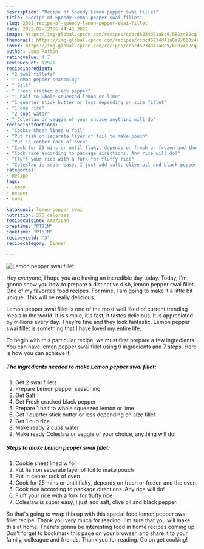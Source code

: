 ```yaml
---
description: "Recipe of Speedy Lemon pepper swai fillet"
title: "Recipe of Speedy Lemon pepper swai fillet"
slug: 2001-recipe-of-speedy-lemon-pepper-swai-fillet
date: 2022-02-12T06:44:43.382Z
image: https://img-global.cpcdn.com/recipes/ccbcd6234d41a8a9/680x482cq70/lemon-pepper-swai-fillet-recipe-main-photo.jpg
thumbnail: https://img-global.cpcdn.com/recipes/ccbcd6234d41a8a9/680x482cq70/lemon-pepper-swai-fillet-recipe-main-photo.jpg
cover: https://img-global.cpcdn.com/recipes/ccbcd6234d41a8a9/680x482cq70/lemon-pepper-swai-fillet-recipe-main-photo.jpg
author: Lena Patton
ratingvalue: 4.7
reviewcount: 12921
recipeingredient:
- "2 swai fillets"
- " Lemon pepper seasoning"
- " Salt"
- " Fresh cracked black pepper"
- "1 half to whole squeezed lemon or lime"
- "1 quarter stick butter or less depending on size fillet"
- "1 cup rice"
- "2 cups water"
- " Coleslaw or veggie of your choice anything will do"
recipeinstructions:
- "Cookie sheet lined w foil"
- "Put fish on separate layer of foil to make pouch"
- "Put in center rack of oven"
- "Cook for 25 mins or until flaky, depends on fresh or frozen and the oven."
- "Cook rice according to package directions. Any rice will do!"
- "Fluff your rice with a fork for fluffy rice"
- "Coleslaw is super easy, I just add salt, olive oil and black pepper."
categories:
- Recipe
tags:
- lemon
- pepper
- swai

katakunci: lemon pepper swai 
nutrition: 275 calories
recipecuisine: American
preptime: "PT21M"
cooktime: "PT51M"
recipeyield: "3"
recipecategory: Dinner

---
```



![Lemon pepper swai fillet](https://img-global.cpcdn.com/recipes/ccbcd6234d41a8a9/680x482cq70/lemon-pepper-swai-fillet-recipe-main-photo.jpg)

Hey everyone, I hope you are having an incredible day today. Today, I'm gonna show you how to prepare a distinctive dish, lemon pepper swai fillet. One of my favorites food recipes. For mine, I am going to make it a little bit unique. This will be really delicious.



Lemon pepper swai fillet is one of the most well liked of current trending meals in the world. It is simple, it's fast, it tastes delicious. It is appreciated by millions every day. They're fine and they look fantastic. Lemon pepper swai fillet is something that I have loved my entire life.


To begin with this particular recipe, we must first prepare a few ingredients. You can have lemon pepper swai fillet using 9 ingredients and 7 steps. Here is how you can achieve it.

<!--inarticleads1-->

##### The ingredients needed to make Lemon pepper swai fillet:

1. Get 2 swai fillets
1. Prepare  Lemon pepper seasoning
1. Get  Salt
1. Get  Fresh cracked black pepper
1. Prepare 1 half to whole squeezed lemon or lime
1. Get 1 quarter stick butter or less depending on size fillet
1. Get 1 cup rice
1. Make ready 2 cups water
1. Make ready  Coleslaw or veggie of your choice, anything will do!




<!--inarticleads2-->

##### Steps to make Lemon pepper swai fillet:

1. Cookie sheet lined w foil
1. Put fish on separate layer of foil to make pouch
1. Put in center rack of oven
1. Cook for 25 mins or until flaky, depends on fresh or frozen and the oven.
1. Cook rice according to package directions. Any rice will do!
1. Fluff your rice with a fork for fluffy rice
1. Coleslaw is super easy, I just add salt, olive oil and black pepper.




So that's going to wrap this up with this special food lemon pepper swai fillet recipe. Thank you very much for reading. I'm sure that you will make this at home. There's gonna be interesting food in home recipes coming up. Don't forget to bookmark this page on your browser, and share it to your family, colleague and friends. Thank you for reading. Go on get cooking!
